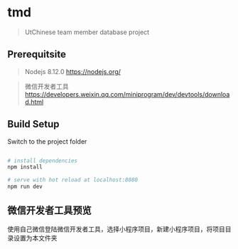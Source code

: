 # tmd

> UtChinese team member database project 

## Prerequitsite

>Nodejs 8.12.0 https://nodejs.org/ 

>微信开发者工具 https://developers.weixin.qq.com/miniprogram/dev/devtools/download.html


## Build Setup
Switch to the project folder

``` bash

# install dependencies
npm install

# serve with hot reload at localhost:8080
npm run dev

```

## 微信开发者工具预览 

使用自己微信登陆微信开发者工具，选择小程序项目，新建小程序项目，将项目目录设置为本文件夹

